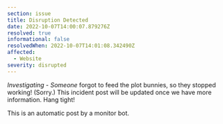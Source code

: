 ```yaml
---
section: issue
title: Disruption Detected
date: 2022-10-07T14:00:07.879276Z
resolved: true
informational: false
resolvedWhen: 2022-10-07T14:01:08.342490Z
affected:
  - Website
severity: disrupted
---
```

*Investigating* - _Someone_ forgot to feed the plot bunnies, so they stopped working! (Sorry.) This incident post will be updated once we have more information. Hang tight!

This is an automatic post by a monitor bot.
        